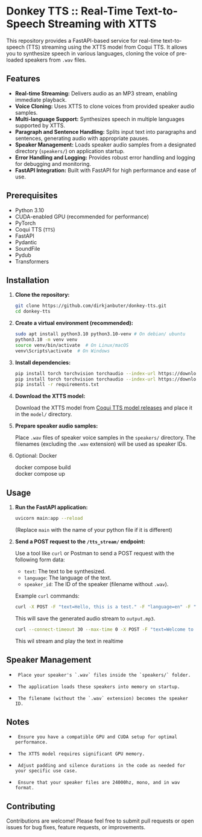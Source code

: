 # Donkey TTS :: Real-Time Text-to-Speech Streaming with XTTS

This repository provides a FastAPI-based service for real-time text-to-speech (TTS) streaming using the XTTS model from Coqui TTS. It allows you to synthesize speech in various languages, cloning the voice of pre-loaded speakers from `.wav` files.

## Features

-   **Real-time Streaming:** Delivers audio as an MP3 stream, enabling immediate playback.
-   **Voice Cloning:** Uses XTTS to clone voices from provided speaker audio samples.
-   **Multi-language Support:** Synthesizes speech in multiple languages supported by XTTS.
-   **Paragraph and Sentence Handling:** Splits input text into paragraphs and sentences, generating audio with appropriate pauses.
-   **Speaker Management:** Loads speaker audio samples from a designated directory (`speakers/`) on application startup.
-   **Error Handling and Logging:** Provides robust error handling and logging for debugging and monitoring.
-   **FastAPI Integration:** Built with FastAPI for high performance and ease of use.

## Prerequisites

-   Python 3.10
-   CUDA-enabled GPU (recommended for performance)
-   PyTorch
-   Coqui TTS (`TTS`)
-   FastAPI
-   Pydantic
-   SoundFile
-   Pydub
-   Transformers

## Installation

1.  **Clone the repository:**

    ```bash
    git clone https://github.com/dirkjanbuter/donkey-tts.git
    cd donkey-tts
    ```

2.  **Create a virtual environment (recommended):**

    ```bash
    sudo apt install python3.10 python3.10-venv # On debian/ ubuntu
    python3.10 -m venv venv
    source venv/bin/activate  # On Linux/macOS
    venv\Scripts\activate  # On Windows
    ```

3.  **Install dependencies:**

    ```bash
    pip install torch torchvision torchaudio --index-url https://download.pytorch.org/whl/cu118 # For GPU
    pip install torch torchvision torchaudio --index-url https://download.pytorch.org/whl/cpu # For CPU
    pip install -r requirements.txt
    ```

4.  **Download the XTTS model:**

    Download the XTTS model from [Coqui TTS model releases](https://huggingface.co/coqui/XTTS-v2/tree/main) and place it in the `model/` directory.

5.  **Prepare speaker audio samples:**

    Place `.wav` files of speaker voice samples in the `speakers/` directory. The filenames (excluding the `.wav` extension) will be used as speaker IDs.

6.  Optional: Docker

    docker compose build<br>
    docker compose up

## Usage

1.  **Run the FastAPI application:**

    ```bash
    uvicorn main:app --reload
    ```

    (Replace `main` with the name of your python file if it is different)

2.  **Send a POST request to the `/tts_stream/` endpoint:**

    Use a tool like `curl` or Postman to send a POST request with the following form data:

    -   `text`: The text to be synthesized.
    -   `language`: The language of the text.
    -   `speaker_id`: The ID of the speaker (filename without `.wav`).

    Example `curl` commands:

    ```bash
    curl -X POST -F "text=Hello, this is a test." -F "language=en" -F "speaker_id=yvonta" http://127.0.0.1:8979/tts_stream/ > output.mp3
    ```

    This will save the generated audio stream to `output.mp3`.

    ```bash
    curl --connect-timeout 30 --max-time 0 -X POST -F "text=Welcome to Donkey TTS!" -F "language=en" -F "speaker_id=yvonta" http://127.0.0.1:8979/tts_stream/ | mpg123 -q -
    ```

    This wil stream and play the text in realtime


## Speaker Management

-      Place your speaker's `.wav` files inside the `speakers/` folder.
-      The application loads these speakers into memory on startup.
-      The filename (without the `.wav` extension) becomes the speaker ID.

## Notes

-      Ensure you have a compatible GPU and CUDA setup for optimal performance.
-      The XTTS model requires significant GPU memory.
-      Adjust padding and silence durations in the code as needed for your specific use case.
-      Ensure that your speaker files are 24000hz, mono, and in wav format.

## Contributing

Contributions are welcome! Please feel free to submit pull requests or open issues for bug fixes, feature requests, or improvements.
